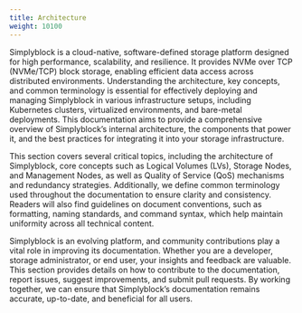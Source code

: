 ```yaml
---
title: Architecture
weight: 10100
---
```


Simplyblock is a cloud-native, software-defined storage platform designed for high performance, scalability, and
resilience. It provides NVMe over TCP (NVMe/TCP) block storage, enabling efficient data access across distributed
environments. Understanding the architecture, key concepts, and common terminology is essential for effectively
deploying and managing Simplyblock in various infrastructure setups, including Kubernetes clusters, virtualized
environments, and bare-metal deployments. This documentation aims to provide a comprehensive overview of Simplyblock’s
internal architecture, the components that power it, and the best practices for integrating it into your storage
infrastructure.

This section covers several critical topics, including the architecture of Simplyblock, core concepts such as Logical
Volumes (LVs), Storage Nodes, and Management Nodes, as well as Quality of Service (QoS) mechanisms and redundancy
strategies. Additionally, we define common terminology used throughout the documentation to ensure clarity and
consistency. Readers will also find guidelines on document conventions, such as formatting, naming standards, and
command syntax, which help maintain uniformity across all technical content.

Simplyblock is an evolving platform, and community contributions play a vital role in improving its documentation.
Whether you are a developer, storage administrator, or end user, your insights and feedback are valuable. This section
provides details on how to contribute to the documentation, report issues, suggest improvements, and submit pull
requests. By working together, we can ensure that Simplyblock’s documentation remains accurate, up-to-date, and
beneficial for all users.